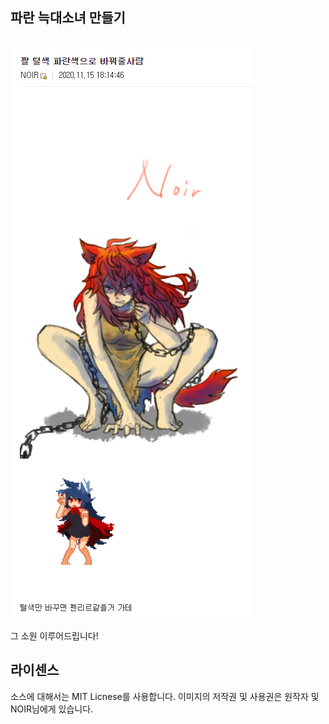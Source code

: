 ## 파란 늑대소녀 만들기
</br>
<img align="center"  src="./request_img.png">
</br>
</br>
그 소원 이루어드립니다!

## 라이센스
소스에 대해서는 MIT Licnese를 사용합니다.
이미지의 저작권 및 사용권은 원작자 및 NOIR님에게 있습니다.
